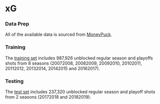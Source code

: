 # xG

### Data Prep
All of the available data is sourced from <a href="http://moneypuck.com/data.htm">MoneyPuck</a>.

### Training
The <a href="https://drive.google.com/file/d/1rAEsvR4efPrDjyqWFCL8i1OciWfXxKs7/view?usp=sharing">training set</a> includes 987,926 unblocked regular season and playoffs shots from 8 seasons (20072008, 20082009, 20092010, 20102011, 20112012, 20132014, 20142015 and 20162017).

### Testing
The <a href="https://drive.google.com/file/d/1C5l53rmSugEvGRdRH0cKAyBzSOHlAaeE/view?usp=sharing">test set</a> includes 237,320 unblocked regular season and playoff shots from 2 seasons (20172018 and 20182019).
